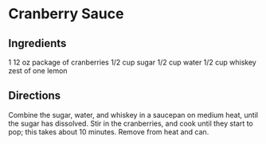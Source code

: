 # Cranberry Sauce

## Ingredients
1 12 oz package of cranberries
1/2 cup sugar
1/2 cup water
1/2 cup whiskey
zest of one lemon

## Directions
Combine the sugar, water, and whiskey in a saucepan on medium heat, until the sugar has dissolved.  Stir in the cranberries, and cook until they start to pop; this takes about 10 minutes.  Remove from heat and can.
